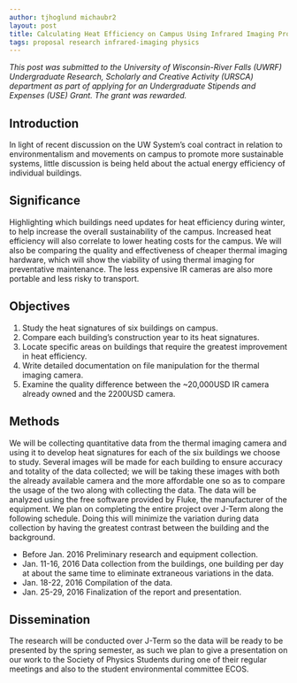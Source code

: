 ```yaml
---
author: tjhoglund michaubr2
layout: post
title: Calculating Heat Efficiency on Campus Using Infrared Imaging Project Proposal
tags: proposal research infrared-imaging physics
---
```


*This post was submitted to the University of Wisconsin-River Falls (UWRF)
Undergraduate Research, Scholarly and Creative Activity (URSCA) department as
part of applying for an Undergraduate Stipends and Expenses (USE) Grant. The
grant was rewarded.*

## Introduction

In light of recent discussion on the UW System’s coal contract in relation to
environmentalism and movements on campus to promote more sustainable systems,
little discussion is being held about the actual energy efficiency of individual
buildings.

## Significance

Highlighting which buildings need updates for heat efficiency during winter, to
help increase the overall sustainability of the campus. Increased heat
efficiency will also correlate to lower heating costs for the campus. We will
also be comparing the quality and effectiveness of cheaper thermal imaging
hardware, which will show the viability of using thermal imaging for
preventative maintenance. The less expensive IR cameras are also more portable
and less risky to transport.

## Objectives

1. Study the heat signatures of six buildings on campus.
2. Compare each building’s construction year to its heat signatures.
3. Locate specific areas on buildings that require the greatest improvement in
heat efficiency.
4. Write detailed documentation on file manipulation for the thermal imaging
camera.
5. Examine the quality difference between the ~20,000USD IR camera already owned
and the 2200USD camera.

## Methods

We will be collecting quantitative data from the thermal imaging camera and
using it to develop heat signatures for each of the six buildings we choose to
study. Several images will be made for each building to ensure accuracy and
totality of the data collected; we will be taking these images with both the
already available camera and the more affordable one so as to compare the usage
of the two along with collecting the data. The data will be analyzed using the
free software provided by Fluke, the manufacturer of the equipment. We plan on
completing the entire project over J-Term along the following schedule. Doing
this will minimize the variation during data collection by having the greatest
contrast between the building and the background.

- Before Jan. 2016 Preliminary research and equipment collection.
- Jan. 11-16, 2016 Data collection from the buildings, one building per day at
about the same time to eliminate extraneous variations in the data.
- Jan. 18-22, 2016 Compilation of the data.
- Jan. 25-29, 2016 Finalization of the report and presentation.

## Dissemination

The research will be conducted over J-Term so the data will be ready to be
presented by the spring semester, as such we plan to give a presentation on our
work to the Society of Physics Students during one of their regular meetings and
also to the student environmental committee ECOS.
